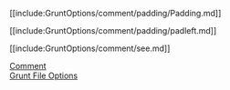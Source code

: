 [[include:GruntOptions/comment/padding/Padding.md]]

[[include:GruntOptions/comment/padding/padleft.md]]

[[include:GruntOptions/comment/see.md]]

[Comment](../)  
[Grunt File Options](../../)